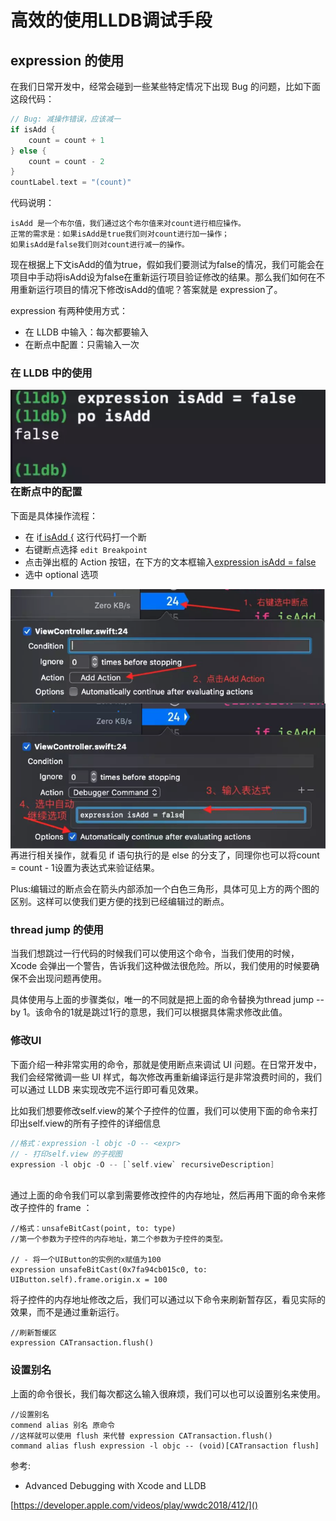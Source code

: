 

# 高效的使用LLDB调试手段

##  expression 的使用

在我们日常开发中，经常会碰到一些某些特定情况下出现 Bug 的问题，比如下面这段代码：

```objective-c
// Bug: 减操作错误，应该减一
if isAdd {
    count = count + 1
} else {
    count = count - 2
}
countLabel.text = "(count)"
```

代码说明：

```
isAdd 是一个布尔值，我们通过这个布尔值来对count进行相应操作。
正常的需求是：如果isAdd是true我们则对count进行加一操作；
如果isAdd是false我们则对count进行减一的操作。
```

现在根据上下文isAdd的值为true，假如我们要测试为false的情况，我们可能会在项目中手动将isAdd设为false在重新运行项目验证修改的结果。那么我们如何在不用重新运行项目的情况下修改isAdd的值呢？答案就是 expression了。

expression 有两种使用方式：

- 在 LLDB 中输入：每次都要输入
- 在断点中配置：只需输入一次

### 在 LLDB 中的使用

<img src="./photo1.png" alt="photo1" style="zoom5%; float:left" />

### 在断点中的配置

下面是具体操作流程：

- 在 i<u>f  isAdd {</u> 这行代码打一个断
- 右键断点选择 `edit Breakpoint`
- 点击弹出框的 Action 按钮，在下方的文本框输入<u>expression isAdd = false</u>
- 选中 optional 选项

<img src="./photo2.png" alt="photo2" style="zoom:100%; float:left" />

<img src="./photo3.png" alt="photo3" style="zoom:100%; float:left" />

再进行相关操作，就看见 if 语句执行的是 else 的分支了，同理你也可以将count = count - 1设置为表达式来验证结果。

Plus:编辑过的断点会在箭头内部添加一个白色三角形，具体可见上方的两个图的区别。这样可以使我们更方便的找到已经编辑过的断点。

### **thread jump 的使用**

当我们想跳过一行代码的时候我们可以使用这个命令，当我们使用的时候，Xcode 会弹出一个警告，告诉我们这种做法很危险。所以，我们使用的时候要确保不会出现问题再使用。

具体使用与上面的步骤类似，唯一的不同就是把上面的命令替换为thread jump --by 1。该命令的1就是跳过1行的意思，我们可以根据具体需求修改此值。

### 修改UI

下面介绍一种非常实用的命令，那就是使用断点来调试 UI 问题。在日常开发中，我们会经常微调一些 UI 样式，每次修改再重新编译运行是非常浪费时间的，我们可以通过 LLDB 来实现改完不运行即可看见效果。

比如我们想要修改self.view的某个子控件的位置，我们可以使用下面的命令来打印出self.view的所有子控件的详细信息

```objective-c
//格式：expression -l objc -O -- <expr>
// - 打印self.view 的子视图
expression -l objc -O -- [`self.view` recursiveDescription]
  
```

通过上面的命令我们可以拿到需要修改控件的内存地址，然后再用下面的命令来修改子控件的 frame ：

```
//格式：unsafeBitCast(point, to: type)
//第一个参数为子控件的内存地址，第二个参数为子控件的类型。

// - 将一个UIButton的实例的x赋值为100
expression unsafeBitCast(0x7fa94cb015c0, to: UIButton.self).frame.origin.x = 100
```



将子控件的内存地址修改之后，我们可以通过以下命令来刷新暂存区，看见实际的效果，而不是通过重新运行。

```
//刷新暂缓区 
expression CATransaction.flush()
```

### 设置别名

上面的命令很长，我们每次都这么输入很麻烦，我们可以也可以设置别名来使用。

```
//设置别名
commend alias 别名 原命令
//这样就可以使用 flush 来代替 expression CATransaction.flush()
command alias flush expression -l objc -- (void)[CATransaction flush]

```

参考:

- Advanced Debugging with Xcode and LLDB

[https://developer.apple.com/videos/play/wwdc2018/412/]()

